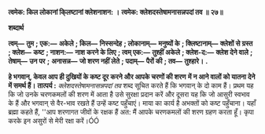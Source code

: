 **त्वमेक: किल लोकानां कि्लष्टानां क्लेशनाशन: ।** **त्वमेक: क्लेशदस्तेषामनासन्नपदां तव ॥ २७॥** 

**शब्दार्थ** 

**त्वम्—** **तुम** **; एक:—** **अकेले** **; किल—** **निस्सन्देह** **; लोकानाम्—** **मनुष्यों के** **; क्लिष्टानाम्—** **क्लेशों से ग्रस्त** **; क्लेश—** **कष्ट** **; नाशन:—** **नाश करने के लिए** **; त्वम् एक:—** **तुश्हीं अकेले** **; क्लेश-द:—** **क्लेश देने वाले** **; तेषाम्—** **उन पर** **;** **अनासन्न—** **जो शरण नहीं लेते** **; पदाम्—** **पैरों की** **; तव—** **तुश्हारे।** **.** 

**हे भगवान्, केवल आप ही दुखियों के कष्ट दूर करने और आपके चरणों की शरण** **में न आने वालों को यातना देने में समर्थ हैं।** **तात्पर्य :** *क्लेशदस्तेषामनासन्नपदां तव* शब्द सूचित करते हैं कि भगवान् के दो काम हैं। प्रथम यह कि जो उनके चरणकमलों की शरण में आता है उसे सुरक्षा प्रदान करें और दूसरा यह कि जो आसुरी स्वभाव के हैं और भगवान् से वैर-भाव रखते हैं उन्हें कष्ट पहुँचाएं। माया का कार्य है अभक्तों को कष्ट पहुँचाना। यहाँ ब्रह्मा कहते हैं, ''आप शरणागत जीवों के रक्षक हैं अत: मैं आपके चरणकमलों की शरण ग्रहण करता हूँ। कृपा करके इन असुरों से मेरी रक्षा करें।ÓÓ  